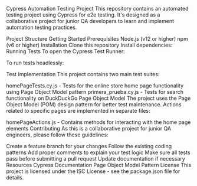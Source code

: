 Cypress Automation Testing Project
This repository contains an automated testing project using Cypress for e2e testing. It's designed as a collaborative project for junior QA developers to learn and implement automation testing practices.

Project Structure
Getting Started
Prerequisites
Node.js (v12 or higher)
npm (v6 or higher)
Installation
Clone this repository
Install dependencies:
Running Tests
To open the Cypress Test Runner:

To run tests headlessly:

Test Implementation
This project contains two main test suites:

homePageTests.cy.js - Tests for the online store home page functionality using Page Object Model pattern
primera_prueba.cy.js - Tests for search functionality on DuckDuckGo
Page Object Model
The project uses the Page Object Model (POM) design pattern for better test maintenance. Actions related to specific pages are implemented in separate files:

homePageActions.js - Contains methods for interacting with the home page elements
Contributing
As this is a collaborative project for junior QA engineers, please follow these guidelines:

Create a feature branch for your changes
Follow the existing coding patterns
Add proper comments to explain your test logic
Make sure all tests pass before submitting a pull request
Update documentation if necessary
Resources
Cypress Documentation
Page Object Model Pattern
License
This project is licensed under the ISC License - see the package.json file for details.